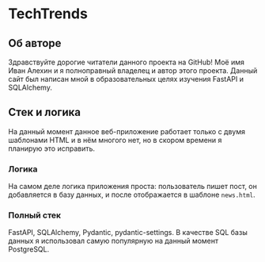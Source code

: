 # TechTrends
## Об авторе
Здравствуйте дорогие читатели данного проекта на GitHub! Моё имя Иван Алехин и я полноправный владелец и автор этого проекта.
Данный сайт был написан мной в образовательных целях изучения FastAPI и SQLAlchemy.

## Cтек и логика
На данный момент данное веб-приложение работает только с двумя шаблонами HTML и в нём многого нет, но в скором времени я планирую это исправить.

### Логика
На самом деле логика приложения проста: пользователь пишет пост, он добавляется в базу данных, и после отображается в шаблоне `news.html`.

### Полный стек
FastAPI, SQLAlchemy, Pydantic, pydantic-settings.
В качестве SQL базы данных я использовал самую популярную на данный момент PostgreSQL.
